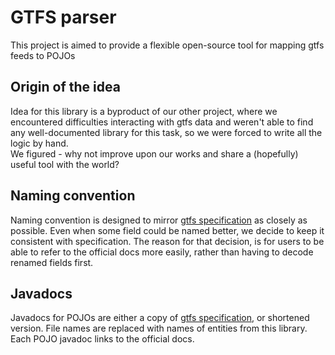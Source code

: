 # GTFS parser

This project is aimed to provide a flexible open-source tool for mapping gtfs feeds to POJOs

## Origin of the idea
Idea for this library is a byproduct of our other project, where we encountered difficulties interacting with gtfs data and weren't able to find any well-documented library for this task, so we were forced to write all the logic by hand. \
We figured - why not improve upon our works and share a (hopefully) useful tool with the world?

## Naming convention
Naming convention is designed to mirror [gtfs specification](https://gtfs.org/schedule/reference) as closely as possible. Even when some field could be named better, we decide to keep it consistent with specification.
The reason for that decision, is for users to be able to refer to the official docs more easily, rather than having to decode renamed fields first.

## Javadocs
Javadocs for POJOs are either a copy of [gtfs specification](https://gtfs.org/schedule/reference), or shortened version.
File names are replaced with names of entities from this library.
Each POJO javadoc links to the official docs.
